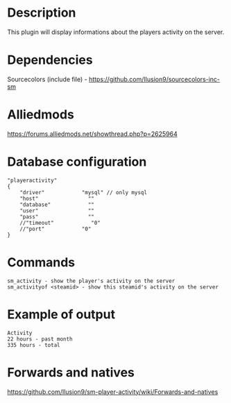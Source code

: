 # Description
This plugin will display informations about the players activity on the server.

# Dependencies
Sourcecolors (include file) - https://github.com/Ilusion9/sourcecolors-inc-sm

# Alliedmods
https://forums.alliedmods.net/showthread.php?p=2625964

# Database configuration
```
"playeractivity" 
{ 
    "driver"            "mysql" // only mysql
    "host"                "" 
    "database"            "" 
    "user"                "" 
    "pass"                "" 
    //"timeout"            "0" 
    //"port"            "0" 
} 
```

# Commands
```
sm_activity - show the player's activity on the server
sm_activityof <steamid> - show this steamid's activity on the server
```

# Example of output
```
Activity
22 hours - past month
335 hours - total
```

# Forwards and natives
https://github.com/Ilusion9/sm-player-activity/wiki/Forwards-and-natives
